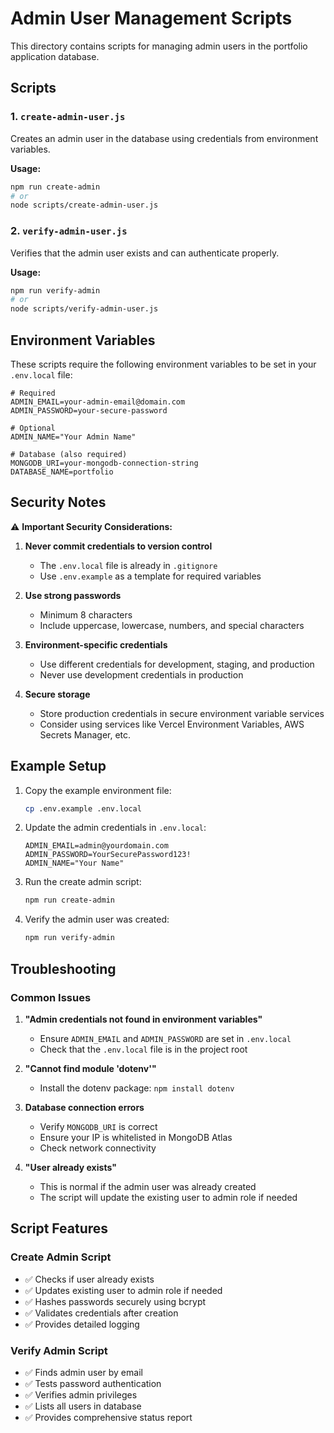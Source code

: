 # Admin User Management Scripts

This directory contains scripts for managing admin users in the portfolio application database.

## Scripts

### 1. `create-admin-user.js`
Creates an admin user in the database using credentials from environment variables.

**Usage:**
```bash
npm run create-admin
# or
node scripts/create-admin-user.js
```

### 2. `verify-admin-user.js`
Verifies that the admin user exists and can authenticate properly.

**Usage:**
```bash
npm run verify-admin
# or
node scripts/verify-admin-user.js
```

## Environment Variables

These scripts require the following environment variables to be set in your `.env.local` file:

```env
# Required
ADMIN_EMAIL=your-admin-email@domain.com
ADMIN_PASSWORD=your-secure-password

# Optional
ADMIN_NAME="Your Admin Name"

# Database (also required)
MONGODB_URI=your-mongodb-connection-string
DATABASE_NAME=portfolio
```

## Security Notes

⚠️ **Important Security Considerations:**

1. **Never commit credentials to version control**
   - The `.env.local` file is already in `.gitignore`
   - Use `.env.example` as a template for required variables

2. **Use strong passwords**
   - Minimum 8 characters
   - Include uppercase, lowercase, numbers, and special characters

3. **Environment-specific credentials**
   - Use different credentials for development, staging, and production
   - Never use development credentials in production

4. **Secure storage**
   - Store production credentials in secure environment variable services
   - Consider using services like Vercel Environment Variables, AWS Secrets Manager, etc.

## Example Setup

1. Copy the example environment file:
   ```bash
   cp .env.example .env.local
   ```

2. Update the admin credentials in `.env.local`:
   ```env
   ADMIN_EMAIL=admin@yourdomain.com
   ADMIN_PASSWORD=YourSecurePassword123!
   ADMIN_NAME="Your Name"
   ```

3. Run the create admin script:
   ```bash
   npm run create-admin
   ```

4. Verify the admin user was created:
   ```bash
   npm run verify-admin
   ```

## Troubleshooting

### Common Issues

1. **"Admin credentials not found in environment variables"**
   - Ensure `ADMIN_EMAIL` and `ADMIN_PASSWORD` are set in `.env.local`
   - Check that the `.env.local` file is in the project root

2. **"Cannot find module 'dotenv'"**
   - Install the dotenv package: `npm install dotenv`

3. **Database connection errors**
   - Verify `MONGODB_URI` is correct
   - Ensure your IP is whitelisted in MongoDB Atlas
   - Check network connectivity

4. **"User already exists"**
   - This is normal if the admin user was already created
   - The script will update the existing user to admin role if needed

## Script Features

### Create Admin Script
- ✅ Checks if user already exists
- ✅ Updates existing user to admin role if needed
- ✅ Hashes passwords securely using bcrypt
- ✅ Validates credentials after creation
- ✅ Provides detailed logging

### Verify Admin Script
- ✅ Finds admin user by email
- ✅ Tests password authentication
- ✅ Verifies admin privileges
- ✅ Lists all users in database
- ✅ Provides comprehensive status report

